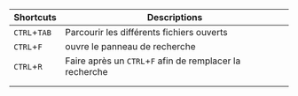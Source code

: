 

Shortcuts        | Descriptions | 
---              | ---          | 
``CTRL``+``TAB`` | Parcourir les différents fichiers ouverts |
``CTRL``+``F`` | ouvre le panneau de recherche |
``CTRL``+``R`` | Faire après un ``CTRL``+``F`` afin de remplacer la recherche  |
 |  |
 |  |
